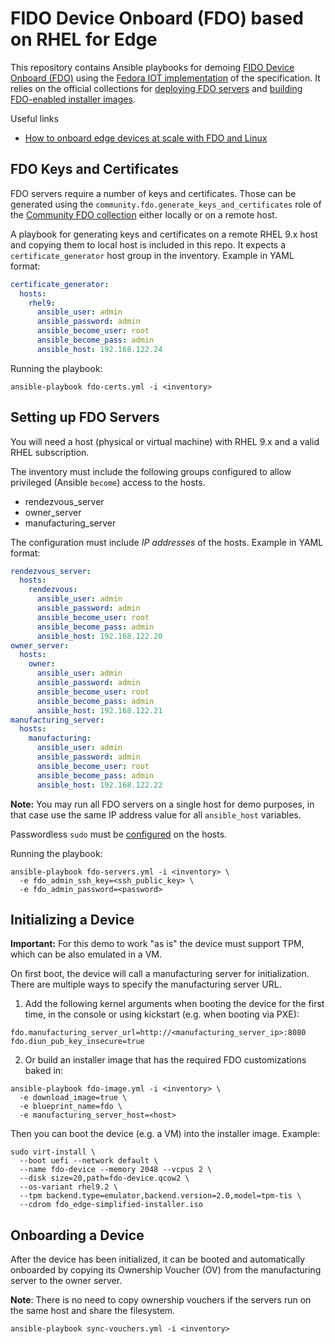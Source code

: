 # FIDO Device Onboard (FDO) based on RHEL for Edge

This repository contains Ansible playbooks for demoing
[FIDO Device Onboard (FDO)](https://fidoalliance.org/specifications/download-iot-specifications/) using the
[Fedora IOT implementation](https://github.com/fedora-iot/fido-device-onboard-rs/) of the specification.
It relies on the official collections for [deploying FDO servers](https://github.com/ansible-collections/community.fdo)
and [building FDO-enabled installer images](https://github.com/redhat-cop/infra.osbuild).

Useful links

* [How to onboard edge devices at scale with FDO and Linux](https://www.redhat.com/sysadmin/edge-device-onboarding-fdo)

## FDO Keys and Certificates

FDO servers require a number of keys and certificates. Those can be generated using the `community.fdo.generate_keys_and_certificates` role of the [Community FDO collection](https://github.com/ansible-collections/community.fdo) either locally or on a remote host.

A playbook for generating keys and certificates on a remote RHEL 9.x host and copying them to local host is included in this repo.
It expects a `certificate_generator` host group in the inventory. Example in YAML format:

```yaml
certificate_generator:
  hosts:
    rhel9:
      ansible_user: admin
      ansible_password: admin
      ansible_become_user: root
      ansible_become_pass: admin
      ansible_host: 192.168.122.24
```

Running the playbook:

```console
ansible-playbook fdo-certs.yml -i <inventory>
```

## Setting up FDO Servers

You will need a host (physical or virtual machine) with RHEL 9.x and a valid RHEL subscription.

The inventory must include the following groups configured to allow privileged (Ansible `become`) access to the hosts.

* rendezvous_server
* owner_server
* manufacturing_server

The configuration must include _IP addresses_ of the hosts. Example in YAML format:

```yaml
rendezvous_server:
  hosts:
    rendezvous:
      ansible_user: admin
      ansible_password: admin
      ansible_become_user: root
      ansible_become_pass: admin
      ansible_host: 192.168.122.20
owner_server:
  hosts:
    owner:
      ansible_user: admin
      ansible_password: admin
      ansible_become_user: root
      ansible_become_pass: admin
      ansible_host: 192.168.122.21
manufacturing_server:
  hosts:
    manufacturing:
      ansible_user: admin
      ansible_password: admin
      ansible_become_user: root
      ansible_become_pass: admin
      ansible_host: 192.168.122.22
```

**Note:** You may run all FDO servers on a single host for demo purposes, in that case use the same IP address value for all `ansible_host` variables.

Passwordless `sudo` must be [configured](https://developers.redhat.com/blog/2018/08/15/how-to-enable-sudo-on-rhel#using_sudo_without_a_password) on the hosts.

Running the playbook:

```console
ansible-playbook fdo-servers.yml -i <inventory> \
  -e fdo_admin_ssh_key=<ssh_public_key> \
  -e fdo_admin_password=<password>
```

## Initializing a Device

**Important:** For this demo to work "as is" the device must support TPM, which can be also emulated in a VM.

On first boot, the device will call a manufacturing server for initialization.
There are multiple ways to specify the manufacturing server URL.

1. Add the following kernel arguments when booting the device for the first time, in the console or using kickstart (e.g. when booting via PXE):

  ```console
  fdo.manufacturing_server_url=http://<manufacturing_server_ip>:8080 fdo.diun_pub_key_insecure=true
  ```

2. Or build an installer image that has the required FDO customizations baked in:

  ```console
  ansible-playbook fdo-image.yml -i <inventory> \
    -e download_image=true \
    -e blueprint_name=fdo \
    -e manufacturing_server_host=<host>
  ```

  Then you can boot the device (e.g. a VM) into the installer image. Example:

  ```console
  sudo virt-install \
    --boot uefi --network default \
    --name fdo-device --memory 2048 --vcpus 2 \
    --disk size=20,path=fdo-device.qcow2 \
    --os-variant rhel9.2 \
    --tpm backend.type=emulator,backend.version=2.0,model=tpm-tis \
    --cdrom fdo_edge-simplified-installer.iso
  ```

## Onboarding a Device

After the device has been initialized, it can be booted and automatically onboarded by copying
its Ownership Voucher (OV) from the manufacturing server to the owner server.

**Note**: There is no need to copy ownership vouchers if the servers run on the same host and share the filesystem.

```console
ansible-playbook sync-vouchers.yml -i <inventory>
```
